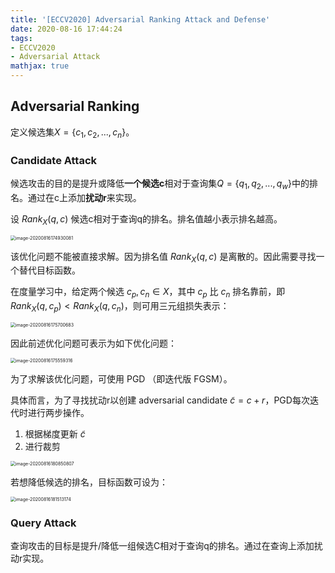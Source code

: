 ```yaml
---
title: '[ECCV2020] Adversarial Ranking Attack and Defense'
date: 2020-08-16 17:44:24
tags:
- ECCV2020
- Adversarial Attack
mathjax: true
---
```


## Adversarial Ranking

定义候选集$X=\{c_1,c_2,...,c_n\}$。

### Candidate Attack

候选攻击的目的是提升或降低**一个候选c**相对于查询集$Q=\{q_1,q_2,...,q_w\}$中的排名。通过在c上添加**扰动r**来实现。

设 $Rank_X(q,c)$ 候选c相对于查询q的排名。排名值越小表示排名越高。

<img src="https://i.loli.net/2020/08/16/szZ7qGjlw29fCR8.png" alt="image-20200816174930081" style="zoom:50%;" />

该优化问题不能被直接求解。因为排名值 $Rank_X(q,c)$ 是离散的。因此需要寻找一个替代目标函数。

在度量学习中，给定两个候选 $c_p,c_n\in X$，其中 $c_p$ 比 $c_n$ 排名靠前，即 $Rank_X(q,c_p) < Rank_X(q,c_n)$，则可用三元组损失表示：

<img src="https://i.loli.net/2020/08/16/QmaboRKPlXyS6qU.png" alt="image-20200816175700683" style="zoom:50%;" />

因此前述优化问题可表示为如下优化问题：

<img src="https://i.loli.net/2020/08/16/fdKJVtisjC3QSZ5.png" alt="image-20200816175559316" style="zoom:50%;" />

为了求解该优化问题，可使用 PGD （即迭代版 FGSM）。

具体而言，为了寻找扰动r以创建 adversarial candidate $\tilde c = c + r$，PGD每次迭代时进行两步操作。

1. 根据梯度更新 $\tilde c$
2. 进行裁剪

<img src="https://i.loli.net/2020/08/16/8QvwraKGiUhXq42.png" alt="image-20200816180850807" style="zoom:50%;" />

若想降低候选的排名，目标函数可设为：

<img src="https://i.loli.net/2020/08/16/ID8vWguPhBUc1Sw.png" alt="image-20200816181513174" style="zoom:50%;" />

### Query Attack

查询攻击的目标是提升/降低一组候选C相对于查询q的排名。通过在查询上添加扰动r实现。